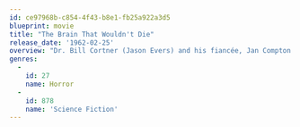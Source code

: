 ```yaml
---
id: ce97968b-c854-4f43-b8e1-fb25a922a3d5
blueprint: movie
title: "The Brain That Wouldn't Die"
release_date: '1962-02-25'
overview: "Dr. Bill Cortner (Jason Evers) and his fiancée, Jan Compton (Virginia Leith), are driving to his lab when they get into a horrible car accident. Compton is decapitated. But Cortner is not fazed by this seemingly insurmountable hurdle. His expertise is in transplants, and he is excited to perform the first head transplant. Keeping Compton's head alive in his lab, Cortner plans the groundbreaking yet unorthodox surgery. First, however, he needs a body."
genres:
  -
    id: 27
    name: Horror
  -
    id: 878
    name: 'Science Fiction'
---
```


